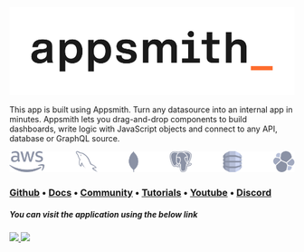 ![](https://raw.githubusercontent.com/appsmithorg/appsmith/release/static/appsmith_logo_primary.png)

This app is built using Appsmith. Turn any datasource into an internal app in minutes. Appsmith lets you drag-and-drop components to build dashboards, write logic with JavaScript objects and connect to any API, database or GraphQL source.

![](https://raw.githubusercontent.com/appsmithorg/appsmith/release/static/images/integrations.png)

### [Github](https://github.com/appsmithorg/appsmith) • [Docs](https://docs.appsmith.com/?utm_source=github&utm_medium=social&utm_content=appsmith_docs&utm_campaign=null&utm_term=appsmith_docs) • [Community](https://community.appsmith.com/) • [Tutorials](https://github.com/appsmithorg/appsmith/tree/update/readme#tutorials) • [Youtube](https://www.youtube.com/appsmith) • [Discord](https://discord.gg/rBTTVJp)

##### You can visit the application using the below link

###### [![](https://assets.appsmith.com/git-sync/Buttons.svg) ](http://ec2-35-154-135-218.ap-south-1.compute.amazonaws.com/applications/63d10b2e2267bc42f09f0244/pages/63d10b2e2267bc42f09f0247) [![](https://assets.appsmith.com/git-sync/Buttons2.svg)](http://ec2-35-154-135-218.ap-south-1.compute.amazonaws.com/applications/63d10b2e2267bc42f09f0244/pages/63d10b2e2267bc42f09f0247/edit)
